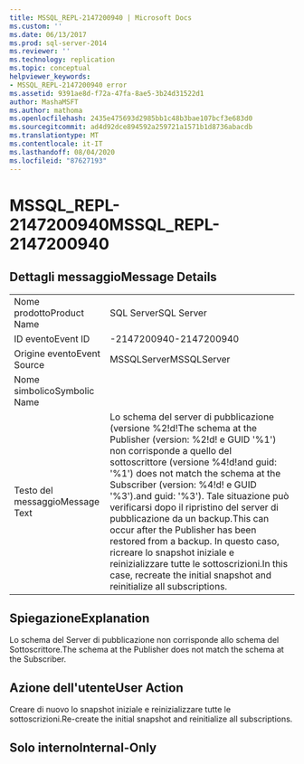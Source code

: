 ```yaml
---
title: MSSQL_REPL-2147200940 | Microsoft Docs
ms.custom: ''
ms.date: 06/13/2017
ms.prod: sql-server-2014
ms.reviewer: ''
ms.technology: replication
ms.topic: conceptual
helpviewer_keywords:
- MSSQL_REPL-2147200940 error
ms.assetid: 9391ae8d-f72a-47fa-8ae5-3b24d31522d1
author: MashaMSFT
ms.author: mathoma
ms.openlocfilehash: 2435e475693d2985bb1c48b3bae107bcf3e683d0
ms.sourcegitcommit: ad4d92dce894592a259721a1571b1d8736abacdb
ms.translationtype: MT
ms.contentlocale: it-IT
ms.lasthandoff: 08/04/2020
ms.locfileid: "87627193"
---
```

# <a name="mssql_repl-2147200940"></a><span data-ttu-id="dd86f-102">MSSQL_REPL-2147200940</span><span class="sxs-lookup"><span data-stu-id="dd86f-102">MSSQL_REPL-2147200940</span></span>
    
## <a name="message-details"></a><span data-ttu-id="dd86f-103">Dettagli messaggio</span><span class="sxs-lookup"><span data-stu-id="dd86f-103">Message Details</span></span>  
  
|||  
|-|-|  
|<span data-ttu-id="dd86f-104">Nome prodotto</span><span class="sxs-lookup"><span data-stu-id="dd86f-104">Product Name</span></span>|<span data-ttu-id="dd86f-105">SQL Server</span><span class="sxs-lookup"><span data-stu-id="dd86f-105">SQL Server</span></span>|  
|<span data-ttu-id="dd86f-106">ID evento</span><span class="sxs-lookup"><span data-stu-id="dd86f-106">Event ID</span></span>|<span data-ttu-id="dd86f-107">-2147200940</span><span class="sxs-lookup"><span data-stu-id="dd86f-107">-2147200940</span></span>|  
|<span data-ttu-id="dd86f-108">Origine evento</span><span class="sxs-lookup"><span data-stu-id="dd86f-108">Event Source</span></span>|<span data-ttu-id="dd86f-109">MSSQLServer</span><span class="sxs-lookup"><span data-stu-id="dd86f-109">MSSQLServer</span></span>|  
|<span data-ttu-id="dd86f-110">Nome simbolico</span><span class="sxs-lookup"><span data-stu-id="dd86f-110">Symbolic Name</span></span>||  
|<span data-ttu-id="dd86f-111">Testo del messaggio</span><span class="sxs-lookup"><span data-stu-id="dd86f-111">Message Text</span></span>|<span data-ttu-id="dd86f-112">Lo schema del server di pubblicazione (versione %2!d!</span><span class="sxs-lookup"><span data-stu-id="dd86f-112">The schema at the Publisher (version: %2!d!</span></span> <span data-ttu-id="dd86f-113">e GUID '%1') non corrisponde a quello del sottoscrittore (versione %4!d!</span><span class="sxs-lookup"><span data-stu-id="dd86f-113">and guid: '%1') does not match the schema at the Subscriber (version: %4!d!</span></span> <span data-ttu-id="dd86f-114">e GUID '%3').</span><span class="sxs-lookup"><span data-stu-id="dd86f-114">and guid: '%3').</span></span> <span data-ttu-id="dd86f-115">Tale situazione può verificarsi dopo il ripristino del server di pubblicazione da un backup.</span><span class="sxs-lookup"><span data-stu-id="dd86f-115">This can occur after the Publisher has been restored from a backup.</span></span> <span data-ttu-id="dd86f-116">In questo caso, ricreare lo snapshot iniziale e reinizializzare tutte le sottoscrizioni.</span><span class="sxs-lookup"><span data-stu-id="dd86f-116">In this case, recreate the initial snapshot and reinitialize all subscriptions.</span></span>|  
  
## <a name="explanation"></a><span data-ttu-id="dd86f-117">Spiegazione</span><span class="sxs-lookup"><span data-stu-id="dd86f-117">Explanation</span></span>  
 <span data-ttu-id="dd86f-118">Lo schema del Server di pubblicazione non corrisponde allo schema del Sottoscrittore.</span><span class="sxs-lookup"><span data-stu-id="dd86f-118">The schema at the Publisher does not match the schema at the Subscriber.</span></span>  
  
## <a name="user-action"></a><span data-ttu-id="dd86f-119">Azione dell'utente</span><span class="sxs-lookup"><span data-stu-id="dd86f-119">User Action</span></span>  
 <span data-ttu-id="dd86f-120">Creare di nuovo lo snapshot iniziale e reinizializzare tutte le sottoscrizioni.</span><span class="sxs-lookup"><span data-stu-id="dd86f-120">Re-create the initial snapshot and reinitialize all subscriptions.</span></span>  
  
## <a name="internal-only"></a><span data-ttu-id="dd86f-121">Solo interno</span><span class="sxs-lookup"><span data-stu-id="dd86f-121">Internal-Only</span></span>  
  
